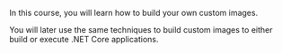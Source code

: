 In this course, you will learn how to build your own custom images.

You will later use the same techniques to build custom images to either build or execute .NET Core applications.